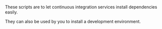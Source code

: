 These scripts are to let continuous integration services install dependencies easily.

They can also be used by you to install a development environment.